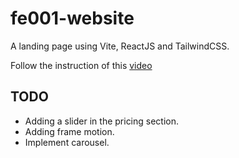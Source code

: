 # fe001-website

A landing page using Vite, ReactJS and TailwindCSS.

Follow the instruction of this [video](https://youtu.be/O1n5EEByYfg?si=WJh1spLT2b1YS4Fz)

## TODO

- Adding a slider in the pricing section.
- Adding frame motion.
- Implement carousel.
